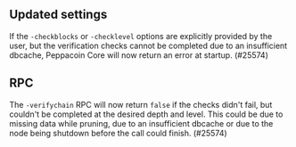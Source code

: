 Updated settings
----------------

If the `-checkblocks` or `-checklevel` options are explicitly provided by the
user, but the verification checks cannot be completed due to an insufficient
dbcache, Peppacoin Core will now return an error at startup. (#25574)

RPC
---
The `-verifychain` RPC will now return `false` if the checks didn't fail,
but couldn't be completed at the desired depth and level. This could be due
to missing data while pruning, due to an insufficient dbcache or due to
the node being shutdown before the call could finish. (#25574)
